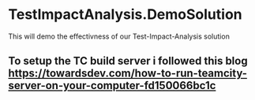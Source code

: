 # TestImpactAnalysis.DemoSolution
This will demo the effectivness of our Test-Impact-Analysis solution


## To setup the TC build server i followed this blog https://towardsdev.com/how-to-run-teamcity-server-on-your-computer-fd150066bc1c
